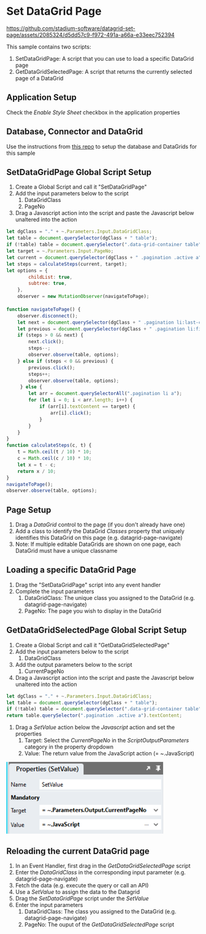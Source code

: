 # Set DataGrid Page

https://github.com/stadium-software/datagrid-set-page/assets/2085324/d5dd57c9-f972-491a-a66a-e33eec752394

This sample contains two scripts: 

1. SetDataGridPage: A script that you can use to load a specific DataGrid page
2. GetDataGridSelectedPage: A script that returns the currently selected page of a DataGrid

## Application Setup
Check the *Enable Style Sheet* checkbox in the application properties

## Database, Connector and DataGrid

Use the instructions from [this repo](https://github.com/stadium-software/samples-database) to setup the database and DataGrids for this sample

## SetDataGridPage Global Script Setup

1. Create a Global Script and call it "SetDataGridPage"
2. Add the input parameters below to the script
   1. DataGridClass
   2. PageNo
3. Drag a Javascript action into the script and paste the Javascript below unaltered into the action
```javascript
let dgClass = "." + ~.Parameters.Input.DataGridClass;
let table = document.querySelector(dgClass + " table");
if (!table) table = document.querySelector(".data-grid-container table");
let target = ~.Parameters.Input.PageNo;
let current = document.querySelector(dgClass + " .pagination .active a").textContent;
let steps = calculateSteps(current, target);
let options = {
        childList: true,
        subtree: true,
    },
    observer = new MutationObserver(navigateToPage);

function navigateToPage() {
    observer.disconnect();
    let next = document.querySelector(dgClass + " .pagination li:last-child a");
    let previous = document.querySelector(dgClass + " .pagination li:first-child a");
    if (steps > 0 && next) {
        next.click();
        steps--;
        observer.observe(table, options);
    } else if (steps < 0 && previous) {
        previous.click();
        steps++;
        observer.observe(table, options);
     } else {
        let arr = document.querySelectorAll(".pagination li a");
        for (let i = 0; i < arr.length; i++) {
            if (arr[i].textContent == target) {
                arr[i].click();
            }
        }
    }
}
function calculateSteps(c, t) {
    t = Math.ceil(t / 10) * 10;
    c = Math.ceil(c / 10) * 10;
    let x = t - c;
    return x / 10;
}
navigateToPage();
observer.observe(table, options);
```

## Page Setup

1. Drag a *DataGrid* control to the page (if you don't already have one)
2. Add a class to identify the DataGrid *Classes* property that uniquely identifies this DataGrid on this page (e.g. datagrid-page-navigate)
3. Note: If multiple editable DataGrids are shown on one page, each DataGrid must have a unique classname

## Loading a specific DataGrid Page

1. Drag the "SetDataGridPage" script into any event handler
2. Complete the input parameters
   1. DataGridClass: The unique class you assigned to the DataGrid (e.g. datagrid-page-navigate)
   2. PageNo: The page you wish to display in the DataGrid

## GetDataGridSelectedPage Global Script Setup

1. Create a Global Script and call it "GetDataGridSelectedPage"
2. Add the input parameters below to the script
   1. DataGridClass
3. Add the output parameters below to the script
   1. CurrentPageNo
4. Drag a Javascript action into the script and paste the Javascript below unaltered into the action
```javascript
let dgClass = "." + ~.Parameters.Input.DataGridClass;
let table = document.querySelector(dgClass + " table");
if (!table) table = document.querySelector(".data-grid-container table");
return table.querySelector(".pagination .active a").textContent;
```
1. Drag a *SetValue* action below the *Javascript* action and set the properties
   1. Target: Select the *CurrentPageNo* in the *ScriptOutputParameters* category in the property dropdown
   2. Value: The return value from the JavaScript action (= ~.JavaScript)

![](images/GetDataGridSelectedPageSetValue.png)

## Reloading the current DataGrid page

1. In an Event Handler, first drag in the *GetDataGridSelectedPage* script
2. Enter the *DataGridClass* in the corresponding input parameter (e.g. datagrid-page-navigate)
3. Fetch the data (e.g. execute the query or call an API)
4. Use a *SetValue* to assign the data to the Datagrid
5. Drag the *SetDataGridPage* script under the *SetValue*
6. Enter the input parameters
   1. DataGridClass: The class you assigned to the DataGrid (e.g. datagrid-page-navigate)
   2. PageNo: The ouput of the *GetDataGridSelectedPage* script
